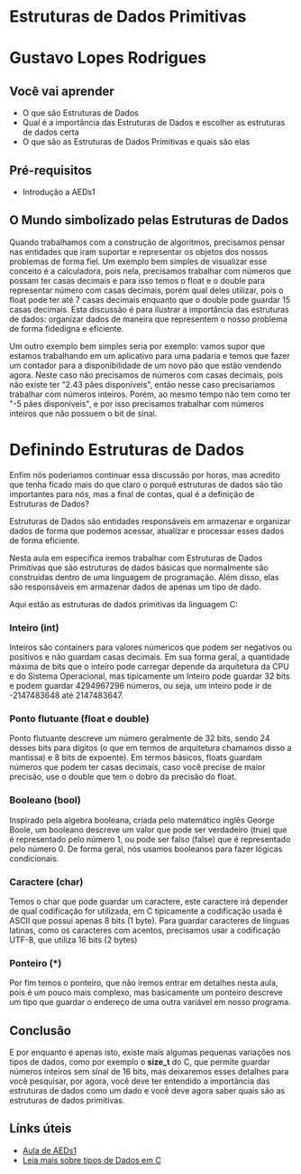 # Estruturas de Dados Primitivas

# Gustavo Lopes Rodrigues

## Você vai aprender

- O que são Estruturas de Dados
- Qual é a importância das Estruturas de Dados e escolher as estruturas de dados certa
- O que são as Estruturas de Dados Primitivas e quais são elas

## Pré-requisitos

- Introdução a AEDs1

## O Mundo simbolizado pelas Estruturas de Dados

Quando trabalhamos com a construção de algoritmos, precisamos pensar nas entidades que iram suportar e representar os objetos dos nossos problemas de forma fiel. Um exemplo bem simples de visualizar esse conceito é a calculadora, pois nela, precisamos trabalhar com números que possam ter casas decimais e para isso temos o float e o double para representar número com casas decimais, porém qual deles utilizar, pois o float pode ter até 7 casas decimais enquanto que o double pode guardar 15 casas decimais. Esta discussão é para ilustrar a importância das estruturas de dados: organizar dados de maneira que representem o nosso problema de forma fidedigna e eficiente.

Um outro exemplo bem simples seria por exemplo: vamos supor que estamos trabalhando em um aplicativo para uma padaria e temos que fazer um contador para a disponibilidade de um novo pão que estão vendendo agora. Neste caso não precisamos de números com casas decimais, pois não existe ter "2.43 pães disponíveis", então nesse caso precisariamos trabalhar com números inteiros. Porém, ao mesmo tempo não tem como ter "-5 pães disponíveis", e por isso precisamos trabalhar com números inteiros que não possuem o bit de sinal. 

# Definindo Estruturas de Dados

Enfim nós poderiamos continuar essa discussão por horas, mas acredito que tenha ficado mais do que claro o porquê estruturas de dados são tão importantes para nós, mas a final de contas, qual é a definição de Estruturas de Dados? 

Estruturas de Dados são entidades responsáveis em armazenar e organizar dados de forma que podemos acessar, atualizar e processar esses dados de forma eficiente. 

Nesta aula em específica iremos trabalhar com Estruturas de Dados Primitivas que são estruturas de dados básicas que normalmente são construídas dentro de uma linguagem de programação. Além disso, elas são responsáveis em armazenar dados de apenas um tipo de dado.

Aqui estão as estruturas de dados primitivas da linguagem C:

### Inteiro (int)

Inteiros são containers para valores númericos que podem ser negativos ou positivos e não guardam casas decimais. Em sua forma geral, a quantidade máxima de bits que o inteiro pode carregar depende da arquitetura da CPU e do Sistema Operacional, mas tipicamente um Inteiro pode guardar 32 bits e podem guardar 4294967296 números, ou seja, um inteiro pode ir de -2147483648 até 2147483647.

### Ponto flutuante (float e double)

Ponto flutuante descreve um número geralmente de 32 bits, sendo 24 desses bits para dígitos (o que em termos de arquitetura chamamos disso a mantissa) e 8 bits de expoente). Em termos básicos, floats guardam números que podem ter casas decimais, caso você precise de maior precisão, use o double que tem o dobro da precisão do float.

### Booleano (bool)

Inspirado pela algebra booleana, criada pelo matemático inglês George Boole, um booleano descreve um valor que pode ser verdadeiro (true) que é representado pelo número 1, ou pode ser falso (false) que é representado pelo número 0. De forma geral, nós usamos booleanos para fazer lógicas condicionais.

### Caractere (char)

Temos o char que pode guardar um caractere, este caractere irá depender de qual codificação for utilizada, em C tipicamente a codificação usada é ASCII que possui apenas 8 bits (1 byte). Para guardar caracteres de línguas latinas, como os caracteres com acentos, precisamos usar a codificação UTF-8, que utiliza 16 bits (2 bytes)

### Ponteiro (*)

Por fim temos o ponteiro, que não iremos entrar em detalhes nesta aula, pois é um pouco mais complexo, mas basicamente um ponteiro descreve um tipo que guardar o endereço de uma outra variável em nosso programa.

## Conclusão

E por enquanto é apenas isto, existe mais algumas pequenas variações nos tipos de dados, como por exemplo o **size_t** do C, que permite guardar números inteiros sem sinal de 16 bits, mas deixaremos esses detalhes para você pesquisar, por agora, você deve ter entendido a importância das estruturas de dados como um dado e você deve agora saber quais são as estruturas de dados primitivas.

## Línks úteis

- [Aula de AEDs1](http://www3.dsi.uminho.pt/iiee/repos/AEDados.pdf)
- [Leia mais sobre tipos de Dados em C](https://byjus.com/gate/data-types-in-c/)
